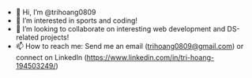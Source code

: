 - 👋 Hi, I’m @trihoang0809
- 👀 I’m interested in sports and coding!
- 💞️ I’m looking to collaborate on interesting web development and DS-related projects!
- 📫 How to reach me: Send me an email (trihoang0809@gmail.com) or connect on LinkedIn (https://www.linkedin.com/in/tri-hoang-194503249/)

<!---
trihoang0809/trihoang0809 is a ✨ special ✨ repository because its `README.md` (this file) appears on your GitHub profile.
You can click the Preview link to take a look at your changes.
--->
